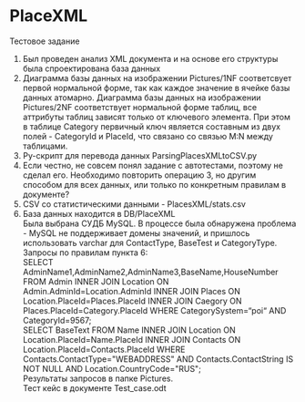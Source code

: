 # PlaceXML
Тестовое задание<br> 
1. Был проведен анализ XML документа и на основе его структуры была спроектирована база данных<br>
2. Диаграмма базы данных на изображении Pictures/1NF соответсвует первой нормальной форме, так как каждое значение в ячейке базы данных атомарно. Диаграмма базы данных на изображении Pictures/2NF соответствует нормальной форме таблиц, все аттрибуты таблиц зависят только от ключевого элемента. При этом в таблице Category первичный ключ является составным из двух полей - CategoryId и PlaceId, что связано со связью M:N между таблицами.<br>
3. Py-скрипт для перевода данных ParsingPlacesXMLtoCSV.py<br>
4. Если честно, не совсем понял задание с автотестами, поэтому не сделал его. Необходимо повторить операцию 3, но другим способом для всех данных, или только по конкретным правилам в документе?<br>
5. CSV со статистическими данными - PlacesXML/stats.csv<br>
6. База данных находится в DB/PlaceXML<br>Была выбрана СУДБ MySQL. В процессе была обнаружена проблема - MySQL не поддерживает домены значений, и пришлось использовать varchar для ContactType, BaseTest и CategoryType.<br>Запросы по правилам пункта 6:<br>
SELECT AdminName1,AdminName2,AdminName3,BaseName,HouseNumber FROM Admin INNER JOIN Location ON Admin.AdminId=Location.AdminId INNER JOIN Places ON Location.PlaceId=Places.PlaceId INNER JOIN Caegory ON Places.PlaceId=Category.PlaceId WHERE CategorySystem=“poi“ AND CategoryId=9567;<br>
SELECT BaseText FROM Name INNER JOIN Location ON Location.PlaceId=Name.PlaceId INNER JOIN Contacts ON Location.PlaceId=Contacts.PlaceId WHERE Contacts.ContactType="WEBADDRESS" AND Contacts.ContactString IS NOT NULL AND Location.CountryCode="RUS";<br>
Результаты запросов в папке Pictures.<br>
Тест кейс в документе Test_case.odt

